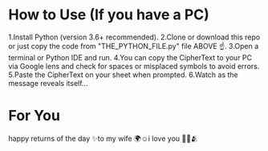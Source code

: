 # How to Use (If you have a PC)
1.Install Python (version 3.6+ recommended).
2.Clone or download this repo or just copy the code from "THE_PYTHON_FILE.py" file ABOVE ☝️.
3.Open a terminal or Python IDE and run. 
4.You can copy the CipherText to your PC via Google lens and check for spaces or misplaced symbols to avoid errors.
5.Paste the CipherText on your sheet when prompted.
6.Watch as the message reveals itself...
# For You
happy returns of the day ✨to my wife 🌍☺️i love you 🤍✨🫂

